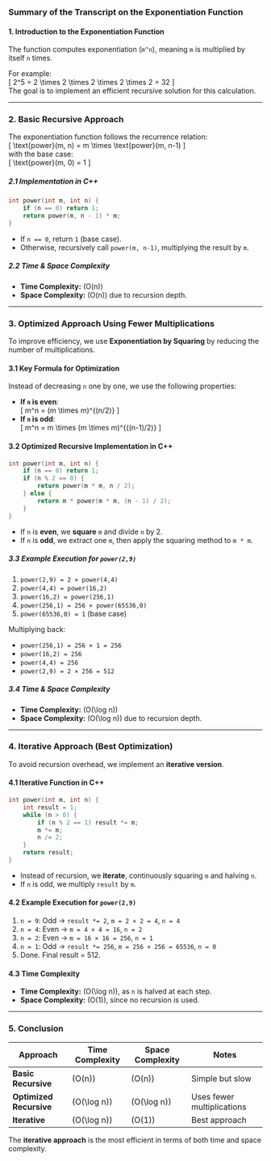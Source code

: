 ### **Summary of the Transcript on the Exponentiation Function**

#### **1. Introduction to the Exponentiation Function**

The function computes exponentiation (`m^n`), meaning `m` is multiplied by itself `n` times.

For example:  
\[
2^5 = 2 \times 2 \times 2 \times 2 \times 2 = 32
\]  
The goal is to implement an efficient recursive solution for this calculation.

---

### **2. Basic Recursive Approach**

The exponentiation function follows the recurrence relation:  
\[
\text{power}(m, n) = m \times \text{power}(m, n-1)
\]  
with the base case:  
\[
\text{power}(m, 0) = 1
\]

##### **2.1 Implementation in C++**

```cpp
int power(int m, int n) {
    if (n == 0) return 1;
    return power(m, n - 1) * m;
}
```

- If `n == 0`, return `1` (base case).
- Otherwise, recursively call `power(m, n-1)`, multiplying the result by `m`.

##### **2.2 Time & Space Complexity**

- **Time Complexity:** \(O(n)\)
- **Space Complexity:** \(O(n)\) due to recursion depth.

---

### **3. Optimized Approach Using Fewer Multiplications**

To improve efficiency, we use **Exponentiation by Squaring** by reducing the number of multiplications.

#### **3.1 Key Formula for Optimization**

Instead of decreasing `n` one by one, we use the following properties:

- **If `n` is even**:  
  \[
  m^n = (m \times m)^{(n/2)}
  \]
- **If `n` is odd**:  
  \[
  m^n = m \times (m \times m)^{((n-1)/2)}
  \]

#### **3.2 Optimized Recursive Implementation in C++**

```cpp
int power(int m, int n) {
    if (n == 0) return 1;
    if (n % 2 == 0) {
        return power(m * m, n / 2);
    } else {
        return m * power(m * m, (n - 1) / 2);
    }
}
```

- If `n` is **even**, we **square** `m` and divide `n` by 2.
- If `n` is **odd**, we extract one `m`, then apply the squaring method to `m * m`.

##### **3.3 Example Execution for `power(2,9)`**

1. `power(2,9) = 2 × power(4,4)`
2. `power(4,4) = power(16,2)`
3. `power(16,2) = power(256,1)`
4. `power(256,1) = 256 × power(65536,0)`
5. `power(65536,0) = 1` (base case)

Multiplying back:

- `power(256,1) = 256 × 1 = 256`
- `power(16,2) = 256`
- `power(4,4) = 256`
- `power(2,9) = 2 × 256 = 512`

##### **3.4 Time & Space Complexity**

- **Time Complexity:** \(O(\log n)\)
- **Space Complexity:** \(O(\log n)\) due to recursion depth.

---

### **4. Iterative Approach (Best Optimization)**

To avoid recursion overhead, we implement an **iterative version**.

#### **4.1 Iterative Function in C++**

```cpp
int power(int m, int n) {
    int result = 1;
    while (n > 0) {
        if (n % 2 == 1) result *= m;
        m *= m;
        n /= 2;
    }
    return result;
}
```

- Instead of recursion, we **iterate**, continuously squaring `m` and halving `n`.
- If `n` is odd, we multiply `result` by `m`.

#### **4.2 Example Execution for `power(2,9)`**

1. `n = 9`: Odd → `result *= 2`, `m = 2 × 2 = 4`, `n = 4`
2. `n = 4`: Even → `m = 4 × 4 = 16`, `n = 2`
3. `n = 2`: Even → `m = 16 × 16 = 256`, `n = 1`
4. `n = 1`: Odd → `result *= 256`, `m = 256 × 256 = 65536`, `n = 0`
5. Done. Final result = 512.

#### **4.3 Time Complexity**

- **Time Complexity:** \(O(\log n)\), as `n` is halved at each step.
- **Space Complexity:** \(O(1)\), since no recursion is used.

---

### **5. Conclusion**

| Approach                | Time Complexity | Space Complexity | Notes                      |
| ----------------------- | --------------- | ---------------- | -------------------------- |
| **Basic Recursive**     | \(O(n)\)        | \(O(n)\)         | Simple but slow            |
| **Optimized Recursive** | \(O(\log n)\)   | \(O(\log n)\)    | Uses fewer multiplications |
| **Iterative**           | \(O(\log n)\)   | \(O(1)\)         | Best approach              |

The **iterative approach** is the most efficient in terms of both time and space complexity.
